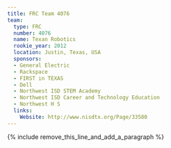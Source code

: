 ```yaml
---
title: FRC Team 4076
team:
  type: FRC
  number: 4076
  name: Texan Robotics
  rookie_year: 2012
  location: Justin, Texas, USA
  sponsors:
  - General Electric
  - Rackspace
  - FIRST in TEXAS
  - Dell
  - Northwest ISD STEM Academy
  - Northwest ISD Career and Technology Education
  - Northwest H S
  links:
    Website: http://www.nisdtx.org/Page/33580
---
```


{% include remove_this_line_and_add_a_paragraph %}